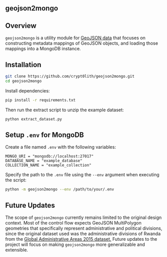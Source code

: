 geojson2mongo
---

## Overview

`geojson2mongo` is a utility module for  [GeoJSON data](https://datatracker.ietf.org/doc/html/rfc7946) that focuses on constructing metadata mappings of GeoJSON objects, and loading those mappings into a MongoDB instance.

## Installation

```bash
git clone https://github.com/crypt0lith/geojson2mongo.git
cd geojson2mongo
```

Install dependencies:
```bash
pip install -r requirements.txt
```

Then run the extract script to unzip the example dataset:
```bash
python extract_dataset.py
```

## Setup `.env` for MongoDB

Create a file named `.env` with the following variables:
```dotenv
MONGO_URI = "mongodb://localhost:27017"  
DATABASE_NAME = "example_database"  
COLLECTION_NAME = "example_collection"
```

Specify the path to the `.env` file using the `--env` argument when executing the script:
```bash
python -m geojson2mongo --env /path/to/your/.env
```

## Future Updates

The scope of `geojson2mongo` currently remains limited to the original design context. Most of the control flow expects GeoJSON MultiPolygon geometries that specifically represent administrative and political divisions, since the original dataset used was the administrative divisions of Rwanda from the [Global Administrative Areas 2015 dataset.](https://earthworks.stanford.edu/?_=1462045970854&f%5Baccess%5D%5B%5D=public&f%5Baccess%5D%5B%5D=available&f%5Bdc_format_s%5D%5B%5D=Shapefile&f%5Bdc_subject_sm%5D%5B%5D=Administrative+and+political+divisions&f%5Bdct_provenance_s%5D%5B%5D=Stanford&f%5Bdct_spatial_sm%5D%5B%5D=Rwanda&f%5Blayer_geom_type_s%5D%5B%5D=Polygon&per_page=20&search_field=dummy_range&sort=score+desc%2C+dc_title_sort+asc) Future updates to the project will focus on making `geojson2mongo` more generalizable and extensible.
